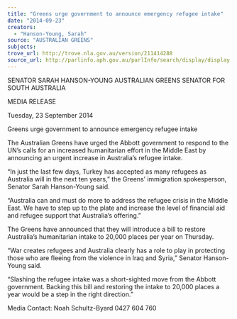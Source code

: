 ```yaml
---
title: "Greens urge government to announce emergency refugee intake"
date: "2014-09-23"
creators:
  - "Hanson-Young, Sarah"
source: "AUSTRALIAN GREENS"
subjects:
trove_url: http://trove.nla.gov.au/version/211414288
source_url: http://parlinfo.aph.gov.au/parlInfo/search/display/display.w3p;query=Id%3A%22media/pressrel/3409319%22
---
```


 SENATOR SARAH HANSON-YOUNG  AUSTRALIAN GREENS SENATOR FOR SOUTH AUSTRALIA   

 MEDIA RELEASE    

 Tuesday, 23 September 2014    

 Greens urge government to announce  emergency refugee intake    

 The Australian Greens have urged the Abbott government to respond to the UN’s calls for an  increased humanitarian effort in the Middle East by announcing an urgent increase in Australia’s  refugee intake.    

 “In just the last few days, Turkey has accepted as many refugees as Australia will in the next ten  years,” the Greens’ immigration spokesperson, Senator Sarah Hanson-Young said.    

 “Australia can and must do more to address the refugee crisis in the Middle East. We have to  step up to the plate and increase the level of financial aid and refugee support that Australia’s  offering.”    

 The Greens have announced that they will introduce a bill to restore Australia’s humanitarian  intake to 20,000 places per year on Thursday.    

 “War creates refugees and Australia clearly has a role to play in protecting those who are  fleeing from the violence in Iraq and Syria,” Senator Hanson-Young said.    

 “Slashing the refugee intake was a short-sighted move from the Abbott government. Backing  this bill and restoring the intake to 20,000 places a year would be a step in the right direction.”    

 

 Media Contact: Noah Schultz-Byard 0427 604 760   

 

